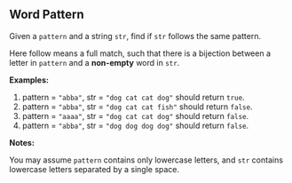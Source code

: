 ## Word Pattern

Given a `pattern` and a string `str`, find if `str` follows the same pattern.

Here follow means a full match, such that there is a bijection between a letter in `pattern` and a **non-empty** word in `str`.

**Examples:**

1. pattern = `"abba"`, str = `"dog cat cat dog"` should return `true`.
2. pattern = `"abba"`, str = `"dog cat cat fish"` should return `false`.
3. pattern = `"aaaa"`, str = `"dog cat cat dog"` should return `false`.
4. pattern = `"abba"`, str = `"dog dog dog dog"` should return `false`.

**Notes:**

You may assume `pattern` contains only lowercase letters, and `str` contains lowercase letters separated by a single space.